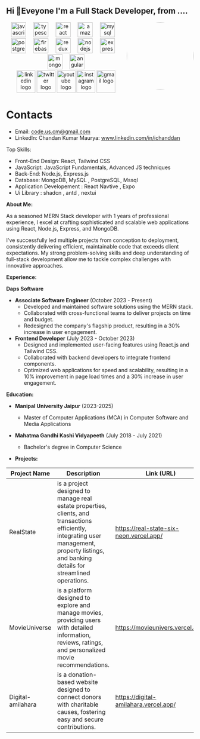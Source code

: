 <h2 align="left">Hi 👋Eveyone I'm a Full Stack Developer, from ....</h2>


<img align="right" style="border-radius:50%" height="180" src="https://lh3.googleusercontent.com/a/ACg8ocK_Nj4oOU4BhiIbcaXjg8aWQEVxBMe1NuvwFW0EIdNiZ-9AcDjJ=s288-c-no"  />
<div align="center">
  <img src="https://cdn.jsdelivr.net/gh/devicons/devicon/icons/javascript/javascript-original.svg" height="40" alt="javascript logo"  />
  <img width="12" />
  <img src="https://cdn.jsdelivr.net/gh/devicons/devicon/icons/typescript/typescript-original.svg" height="40" alt="typescript logo"  />
  <img width="12" />
  <img src="https://cdn.jsdelivr.net/gh/devicons/devicon/icons/react/react-original.svg" height="40" alt="react logo"  />
  <img width="12" />
  <img src="https://cdn.jsdelivr.net/gh/devicons/devicon/icons/amazonwebservices/amazonwebservices-line-wordmark.svg" height="40" alt="amazonwebservices logo"  />
  <img width="12" />
  <img src="https://cdn.jsdelivr.net/gh/devicons/devicon/icons/mysql/mysql-original.svg" height="40" alt="mysql logo"  />
  <img width="12" />
  <img src="https://cdn.jsdelivr.net/gh/devicons/devicon/icons/postgresql/postgresql-original.svg" height="40" alt="postgresql logo"  />
  <img width="12" />
  <img src="https://cdn.jsdelivr.net/gh/devicons/devicon/icons/firebase/firebase-plain.svg" height="40" alt="firebase logo"  />
  <img width="12" />
  <img src="https://cdn.jsdelivr.net/gh/devicons/devicon/icons/redux/redux-original.svg" height="40" alt="redux logo"  />
  <img width="12" />
  <img src="https://cdn.jsdelivr.net/gh/devicons/devicon/icons/nodejs/nodejs-original.svg" height="40" alt="nodejs logo"  />
  <img width="12" />
  <img src="https://cdn.jsdelivr.net/gh/devicons/devicon/icons/express/express-original.svg" height="40" alt="express logo"  />
  <img width="12" />
  <img src="https://cdn.jsdelivr.net/gh/devicons/devicon/icons/mongodb/mongodb-original.svg" height="40" alt="mongodb logo"  />
  <img width="12" />
  <img src="https://cdn.jsdelivr.net/gh/devicons/devicon/icons/angularjs/angularjs-original.svg" height="40" alt="angularjs logo"  />
</div>

<div align="center">
  <img src="https://raw.githubusercontent.com/maurodesouza/profile-readme-generator/master/src/assets/icons/social/linkedin/default.svg" width="50" height="60" alt="linkedin logo"  />
  <img src="https://raw.githubusercontent.com/maurodesouza/profile-readme-generator/master/src/assets/icons/social/twitter/default.svg" width="50" height="60" alt="twitter logo"  />
  <img src="https://raw.githubusercontent.com/maurodesouza/profile-readme-generator/master/src/assets/icons/social/youtube/default.svg" width="50" height="60" alt="youtube logo"  />
  <img src="https://raw.githubusercontent.com/maurodesouza/profile-readme-generator/master/src/assets/icons/social/instagram/default.svg" width="50" height="60" alt="instagram logo"  />
  <img src="https://raw.githubusercontent.com/maurodesouza/profile-readme-generator/master/src/assets/icons/social/gmail/default.svg" width="50" height="60" alt="gmail logo"  />
</div>






<h1>Contacts</h1>

* Email: code.us.cm@gmail.com
* LinkedIn: Chandan Kumar Maurya: www.linkedin.com/in/ichanddan <invalid URL removed>

Top Skills:
* Front-End Design: React, Tailwind CSS
* JavaScript: JavaScript Fundamentals, Advanced JS techniques
* Back-End: Node.js, Express.js
* Database: MongoDB, MySQL , PostgreSQL, Mssql
* Application Developement : React Navtive , Expo
* Ui Library : shadcn , antd , nextui 
  
**About Me:**


As a seasoned MERN Stack developer with 1 years of professional experience, I excel at crafting sophisticated and scalable web applications using React, Node.js, Express, and MongoDB. 

I've successfully led multiple projects from conception to deployment, consistently delivering efficient, maintainable code that exceeds client expectations. My strong problem-solving skills and deep understanding of full-stack development allow me to tackle complex challenges with innovative approaches.



**Experience:**

**Daps Software**

* **Associate Software Engineer** (October 2023 - Present)
    * Developed and maintained software solutions using the MERN stack.
    * Collaborated with cross-functional teams to deliver projects on time and budget.
    * Redesigned the company's flagship product, resulting in a 30% increase in user engagement.
* **Frontend Developer** (July 2023 - October 2023)
    * Designed and implemented user-facing features using React.js and Tailwind CSS.
    * Collaborated with backend developers to integrate frontend components.
    * Optimized web applications for speed and scalability, resulting in a 10% improvement in page load times and a 30% increase in user engagement.

**Education:**

* **Manipal University Jaipur** (2023-2025)
    * Master of Computer Applications (MCA) in Computer Software and Media Applications
* **Mahatma Gandhi Kashi Vidyapeeth** (July 2018 - July 2021)
    * Bachelor's degree in Computer Science
 
* **Projects:**

| Project Name | Description | Link (URL) 
|---|---|---|
| RealState |  is a project designed to manage real estate properties, clients, and transactions efficiently, integrating user management, property listings, and banking details for streamlined operations. |https://real-state-six-neon.vercel.app/ 
| MovieUniverse | is a platform designed to explore and manage movies, providing users with detailed information, reviews, ratings, and personalized movie recommendations. | https://movieunivers.vercel.app/
| Digital-amilahara |is a donation-based website designed to connect donors with charitable causes, fostering easy and secure contributions. | https://digital-amilahara.vercel.app/
